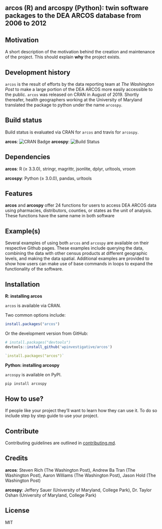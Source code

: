 ## arcos (R) and arcospy (Python): twin software packages to the DEA ARCOS database from 2006 to 2012

## Motivation
A short description of the motivation behind the creation and maintenance of the project. This should explain **why** the project exists.

## Development history
`arcos` is the result of efforts by the data reporting team at *The Washington Post* to make a large portion of the DEA ARCOS more easily accessible to the public. `arcos` was released on CRAN in August of 2019. Shortly thereafer, health geographers working at the University of Maryland translated the package to python under the name `arcospy`.

## Build status
Build status is evaluated via CRAN for `arcos` and travis for `arcospy`.

**arcos**: ![CRAN Badge](http://www.r-pkg.org/badges/version/arcos) 
**arcospy**: ![Build Status](https://travis-ci.com/jeffcsauer/arcospy.svg?token=sRx5dHJBVzwnJnFuh3p9&branch=master)

## Dependencies

**arcos**: R (≥ 3.3.0), stringr, magrittr, jsonlite, dplyr, urltools, vroom

**arcospy**: Python (≥ 3.0.0), pandas, urltools

## Features

**arcos** and **arcospy** offer 24 functions for users to access DEA ARCOS data using pharmacies, distributors, counties, or states as the unit of analysis. These functions have the same name in both software 

## Example(s)

Several examples of using both `arcos` and `arcospy` are available on their respective Github pages. These examples include querying the data, combining the data with other census products at different geographic levels, and making the data spatial. Additional examples are provided to show how users can make use of base commands in loops to expand the functionality of the software.

## Installation

**R: installing arcos**

`arcos` is available via CRAN. 

Two common options include:

```R
install.packages("arcos")
```

Or the development version from GitHub: 

```R
# install.packages("devtools")
devtools::install_github('wpinvestigative/arcos')

`install.packages("arcos")`
```

**Python: installing arcospy**

`arcospy` is available on PyPI. 

```python
pip install arcospy
```

## How to use?
If people like your project they’ll want to learn how they can use it. To do so include step by step guide to use your project.

## Contribute

Contributing guidelines are outlined in [contributing.md](https://github.com/zulip/zulip-electron/blob/master/CONTRIBUTING.md).

## Credits

**arcos**: Steven Rich (The Washington Post), Andrew Ba Tran (The Washington Post), Aaron Williams (The Washington Post), Jason Hold (The Washington Post)

**arcospy**: Jeffery Sauer (University of Maryland, College Park), Dr. Taylor Oshan (University of Maryland, College Park)

## License

MIT
